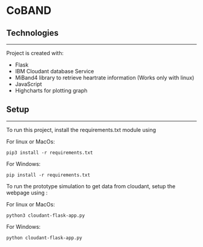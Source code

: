 # CoBAND


## Technologies
------------
Project is created with:
* Flask
* IBM Cloudant database Service
* MiBand4 library to retrieve heartrate information (Works only with linux)
* JavaScript
* Highcharts for plotting graph
	
## Setup
------------
To run this project, install the requirements.txt module using 

For linux or MacOs:
```
pip3 install -r requirements.txt
```

For Windows:
```
pip install -r requirements.txt
```

To run the prototype simulation to get data from cloudant, setup the webpage using :

For linux or MacOs:
```
python3 cloudant-flask-app.py
```

For Windows:
```
python cloudant-flask-app.py
```